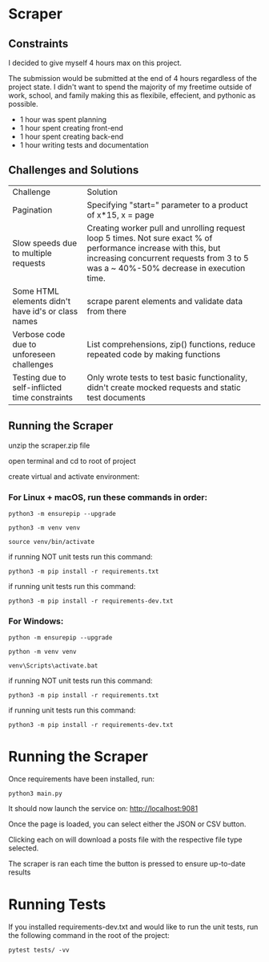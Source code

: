 # Scraper

## Constraints

I decided to give myself 4 hours max on this project. </br>

The submission would be submitted at the end of 4 hours regardless of the project state. I didn't want to spend the
majority of my freetime outside of work, school, and family making this as flexibile, effecient, and pythonic as
possible.

<ul>
<li>1 hour was spent planning</li>
<li>1 hour spent creating front-end</li>
<li>1 hour spent creating back-end</li>
<li>1 hour writing tests and documentation</li>
</ul>

## Challenges and Solutions

<table>
<tr><td>Challenge</td><td>Solution</td></tr>
<tr><td>Pagination</td><td>Specifying "start=" parameter to a product of x*15, x = page</td></tr>
<tr><td>Slow speeds due to multiple requests</td><td>Creating worker pull and unrolling request loop 5 times. Not sure exact % of performance increase with this, but increasing concurrent requests from 3 to 5 was a ~ 40%-50% decrease in execution time.</td></tr>
<tr><td>Some HTML elements didn't have id's or class names</td><td>scrape parent elements and validate data from there</td></tr>
<tr><td>Verbose code due to unforeseen challenges</td><td>List comprehensions, zip() functions, reduce repeated code by making functions</td></tr>
<tr><td>Testing due to self-inflicted time constraints</td><td>Only wrote tests to test basic functionality, didn't create mocked requests and static test documents</td></tr>
</table>

## Running the Scraper

unzip the scraper.zip file

open terminal and cd to root of project

create virtual and activate environment:</br>

### For Linux + macOS, run these commands in order:

```
python3 -m ensurepip --upgrade
```

```
python3 -m venv venv
```

```
source venv/bin/activate
```

if running NOT unit tests run this command:

```
python3 -m pip install -r requirements.txt
```

if running unit tests run this command:

```
python3 -m pip install -r requirements-dev.txt
```

### For Windows:

```
python -m ensurepip --upgrade
```

```
python -m venv venv
```

```
venv\Scripts\activate.bat
```

if running NOT unit tests run this command:

```
python3 -m pip install -r requirements.txt
```

if running unit tests run this command:

```
python3 -m pip install -r requirements-dev.txt
```

# Running the Scraper

Once requirements have been installed, run:

```
python3 main.py
```

It should now launch the service on: [http://localhost:9081]("http://localhost:9081")

Once the page is loaded, you can select either the JSON or CSV button.

Clicking each on will download a posts file with the respective file type selected.

The scraper is ran each time the button is pressed to ensure up-to-date results

# Running Tests

If you installed requirements-dev.txt and would like to run the unit tests, run the following command in the root of the
project:

``` 
pytest tests/ -vv 
```





